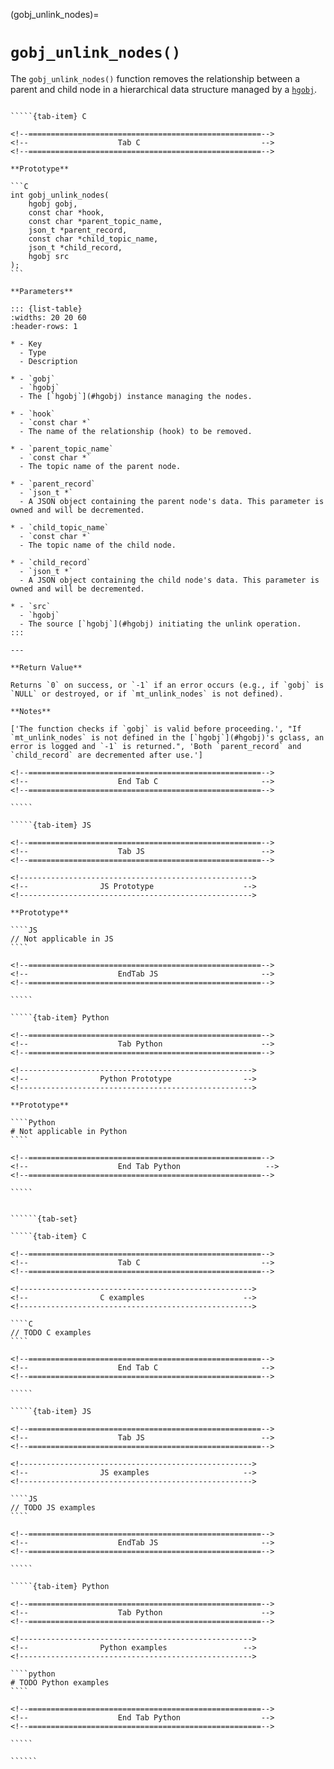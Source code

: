 <!-- ============================================================== -->
(gobj_unlink_nodes)=
# `gobj_unlink_nodes()`
<!-- ============================================================== -->

The `gobj_unlink_nodes()` function removes the relationship between a parent and child node in a hierarchical data structure managed by a [`hgobj`](#hgobj).

<!------------------------------------------------------------>
<!--                    Prototypes                          -->
<!------------------------------------------------------------>

``````{tab-set}

`````{tab-item} C

<!--====================================================-->
<!--                    Tab C                           -->
<!--====================================================-->

**Prototype**

```C
int gobj_unlink_nodes(
    hgobj gobj,
    const char *hook,
    const char *parent_topic_name,
    json_t *parent_record,
    const char *child_topic_name,
    json_t *child_record,
    hgobj src
);
```

**Parameters**

::: {list-table}
:widths: 20 20 60
:header-rows: 1

* - Key
  - Type
  - Description

* - `gobj`
  - `hgobj`
  - The [`hgobj`](#hgobj) instance managing the nodes.

* - `hook`
  - `const char *`
  - The name of the relationship (hook) to be removed.

* - `parent_topic_name`
  - `const char *`
  - The topic name of the parent node.

* - `parent_record`
  - `json_t *`
  - A JSON object containing the parent node's data. This parameter is owned and will be decremented.

* - `child_topic_name`
  - `const char *`
  - The topic name of the child node.

* - `child_record`
  - `json_t *`
  - A JSON object containing the child node's data. This parameter is owned and will be decremented.

* - `src`
  - `hgobj`
  - The source [`hgobj`](#hgobj) initiating the unlink operation.
:::

---

**Return Value**

Returns `0` on success, or `-1` if an error occurs (e.g., if `gobj` is `NULL` or destroyed, or if `mt_unlink_nodes` is not defined).

**Notes**

['The function checks if `gobj` is valid before proceeding.', "If `mt_unlink_nodes` is not defined in the [`hgobj`](#hgobj)'s gclass, an error is logged and `-1` is returned.", 'Both `parent_record` and `child_record` are decremented after use.']

<!--====================================================-->
<!--                    End Tab C                       -->
<!--====================================================-->

`````

`````{tab-item} JS

<!--====================================================-->
<!--                    Tab JS                          -->
<!--====================================================-->

<!---------------------------------------------------->
<!--                JS Prototype                    -->
<!---------------------------------------------------->

**Prototype**

````JS
// Not applicable in JS
````

<!--====================================================-->
<!--                    EndTab JS                       -->
<!--====================================================-->

`````

`````{tab-item} Python

<!--====================================================-->
<!--                    Tab Python                      -->
<!--====================================================-->

<!---------------------------------------------------->
<!--                Python Prototype                -->
<!---------------------------------------------------->

**Prototype**

````Python
# Not applicable in Python
````

<!--====================================================-->
<!--                    End Tab Python                   -->
<!--====================================================-->

`````

``````

<!------------------------------------------------------------>
<!--                    Examples                            -->
<!------------------------------------------------------------>

```````{dropdown} Examples

``````{tab-set}

`````{tab-item} C

<!--====================================================-->
<!--                    Tab C                           -->
<!--====================================================-->

<!---------------------------------------------------->
<!--                C examples                      -->
<!---------------------------------------------------->

````C
// TODO C examples
````

<!--====================================================-->
<!--                    End Tab C                       -->
<!--====================================================-->

`````

`````{tab-item} JS

<!--====================================================-->
<!--                    Tab JS                          -->
<!--====================================================-->

<!---------------------------------------------------->
<!--                JS examples                     -->
<!---------------------------------------------------->

````JS
// TODO JS examples
````

<!--====================================================-->
<!--                    EndTab JS                       -->
<!--====================================================-->

`````

`````{tab-item} Python

<!--====================================================-->
<!--                    Tab Python                      -->
<!--====================================================-->

<!---------------------------------------------------->
<!--                Python examples                 -->
<!---------------------------------------------------->

````python
# TODO Python examples
````

<!--====================================================-->
<!--                    End Tab Python                  -->
<!--====================================================-->

`````

``````

```````
